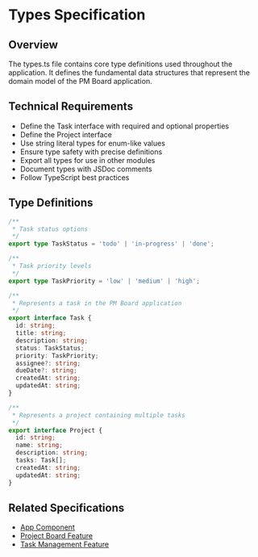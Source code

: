 # Types Specification

## Overview
The types.ts file contains core type definitions used throughout the application. It defines the fundamental data structures that represent the domain model of the PM Board application.

## Technical Requirements
- Define the Task interface with required and optional properties
- Define the Project interface
- Use string literal types for enum-like values
- Ensure type safety with precise definitions
- Export all types for use in other modules
- Document types with JSDoc comments
- Follow TypeScript best practices

## Type Definitions
```typescript
/**
 * Task status options
 */
export type TaskStatus = 'todo' | 'in-progress' | 'done';

/**
 * Task priority levels
 */
export type TaskPriority = 'low' | 'medium' | 'high';

/**
 * Represents a task in the PM Board application
 */
export interface Task {
  id: string;
  title: string;
  description: string;
  status: TaskStatus;
  priority: TaskPriority;
  assignee?: string;
  dueDate?: string;
  createdAt: string;
  updatedAt: string;
}

/**
 * Represents a project containing multiple tasks
 */
export interface Project {
  id: string;
  name: string;
  description: string;
  tasks: Task[];
  createdAt: string;
  updatedAt: string;
}
```

## Related Specifications
- [App Component](./app.specs.md)
- [Project Board Feature](./features/project_board/project_board.package_specs.md)
- [Task Management Feature](./features/task_management/task_management.package_specs.md)
